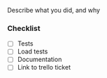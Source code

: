 Describe what you did, and why

### Checklist
- [ ] Tests
- [ ] Load tests
- [ ] Documentation
- [ ] Link to trello ticket
